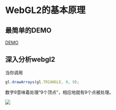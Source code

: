 # WebGL2的基本原理

## 最简单的DEMO
[DEMO](https://codepen.io/andypinet/pen/vYyegZv?editors=0110)


## 深入分析webgl2

当你调用
```javascript
gl.drawArrays(gl.TRIANGLE, 0, 9);
```

数字9意味着处理“9个顶点”，相应地就有9个点被处理。


![](https://webgl2fundamentals.org/webgl/lessons/resources/vertex-shader-anim.gif)



